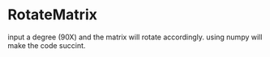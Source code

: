 # RotateMatrix

input a degree (90X) and the matrix will rotate accordingly.  using numpy will make the code succint.

